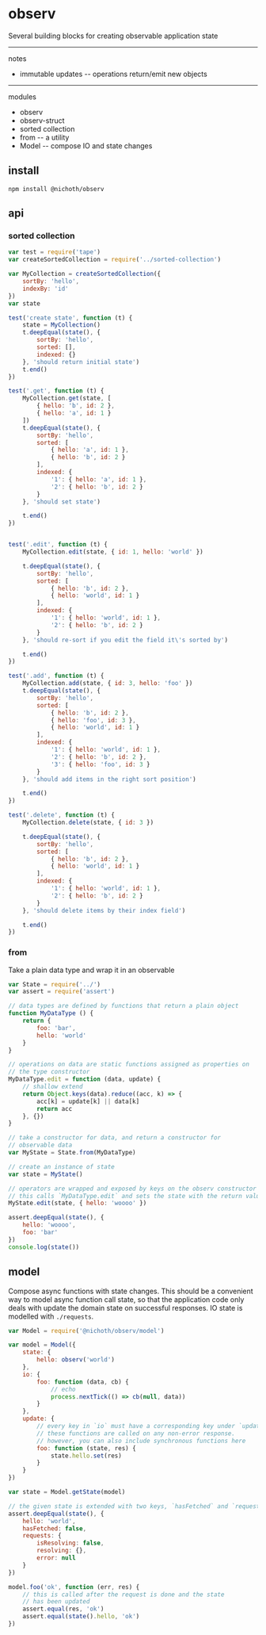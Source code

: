 # observ
Several building blocks for creating observable application state

-----------------------------------

notes

* immutable updates -- operations return/emit new objects

-----------------------------------

modules

* observ
* observ-struct
* sorted collection
* from -- a utility
* Model -- compose IO and state changes

## install

    npm install @nichoth/observ


## api

### sorted collection

```js
var test = require('tape')
var createSortedCollection = require('../sorted-collection')

var MyCollection = createSortedCollection({
    sortBy: 'hello',
    indexBy: 'id'
})
var state

test('create state', function (t) {
    state = MyCollection()
    t.deepEqual(state(), {
        sortBy: 'hello',
        sorted: [],
        indexed: {}
    }, 'should return initial state')
    t.end()
})

test('.get', function (t) {
    MyCollection.get(state, [
        { hello: 'b', id: 2 },
        { hello: 'a', id: 1 }
    ])
    t.deepEqual(state(), {
        sortBy: 'hello',
        sorted: [
            { hello: 'a', id: 1 },
            { hello: 'b', id: 2 }
        ],
        indexed: {
            '1': { hello: 'a', id: 1 },
            '2': { hello: 'b', id: 2 }
        }
    }, 'should set state')

    t.end()
})


test('.edit', function (t) {
    MyCollection.edit(state, { id: 1, hello: 'world' })

    t.deepEqual(state(), {
        sortBy: 'hello',
        sorted: [
            { hello: 'b', id: 2 },
            { hello: 'world', id: 1 }
        ],
        indexed: {
            '1': { hello: 'world', id: 1 },
            '2': { hello: 'b', id: 2 }
        }
    }, 'should re-sort if you edit the field it\'s sorted by')

    t.end()
})

test('.add', function (t) {
    MyCollection.add(state, { id: 3, hello: 'foo' })
    t.deepEqual(state(), {
        sortBy: 'hello',
        sorted: [
            { hello: 'b', id: 2 },
            { hello: 'foo', id: 3 },
            { hello: 'world', id: 1 }
        ],
        indexed: {
            '1': { hello: 'world', id: 1 },
            '2': { hello: 'b', id: 2 },
            '3': { hello: 'foo', id: 3 }
        }
    }, 'should add items in the right sort position')

    t.end()
})

test('.delete', function (t) {
    MyCollection.delete(state, { id: 3 })

    t.deepEqual(state(), {
        sortBy: 'hello',
        sorted: [
            { hello: 'b', id: 2 },
            { hello: 'world', id: 1 }
        ],
        indexed: {
            '1': { hello: 'world', id: 1 },
            '2': { hello: 'b', id: 2 }
        }
    }, 'should delete items by their index field')

    t.end()
})

```

### from
Take a plain data type and wrap it in an observable

```js
var State = require('../')
var assert = require('assert')

// data types are defined by functions that return a plain object
function MyDataType () {
    return {
        foo: 'bar',
        hello: 'world'
    }
}

// operations on data are static functions assigned as properties on
// the type constructor
MyDataType.edit = function (data, update) {
    // shallow extend
    return Object.keys(data).reduce((acc, k) => {
        acc[k] = update[k] || data[k]
        return acc
    }, {})
}

// take a constructor for data, and return a constructor for
// observable data
var MyState = State.from(MyDataType)

// create an instance of state
var state = MyState()

// operators are wrapped and exposed by keys on the observ constructor
// this calls `MyDataType.edit` and sets the state with the return value
MyState.edit(state, { hello: 'woooo' })

assert.deepEqual(state(), {
    hello: 'woooo',
    foo: 'bar'
})
console.log(state())
```

## model
Compose async functions with state changes. This should be a convenient way to model async function call state, so that the application code only deals with update the domain state on successful responses. IO state is modelled with `./requests`.

```js
var Model = require('@nichoth/observ/model')

var model = Model({
    state: {
        hello: observ('world')
    },
    io: {
        foo: function (data, cb) {
            // echo
            process.nextTick(() => cb(null, data))
        }
    },
    update: {
        // every key in `io` must have a corresponding key under `update`.
        // these functions are called on any non-error response.
        // however, you can also include synchronous functions here
        foo: function (state, res) {
            state.hello.set(res)
        }
    }
})

var state = Model.getState(model)

// the given state is extended with two keys, `hasFetched` and `requests`
assert.deepEqual(state(), {
    hello: 'world',
    hasFetched: false,
    requests: {
        isResolving: false,
        resolving: {},
        error: null
    }
})

model.foo('ok', function (err, res) {
    // this is called after the request is done and the state
    // has been updated
    assert.equal(res, 'ok')
    assert.equal(state().hello, 'ok')
})
```

